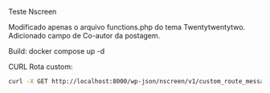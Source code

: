 Teste Nscreen

Modificado apenas o arquivo functions.php do tema Twentytwentytwo. Adicionado campo de Co-autor da postagem.

Build: docker compose up -d

CURL Rota custom:

```bash
curl -X GET http://localhost:8000/wp-json/nscreen/v1/custom_route_message
```
